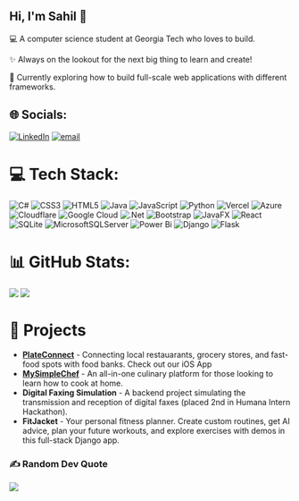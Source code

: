 ## Hi, I'm Sahil 👋

💻 A computer science student at Georgia Tech who loves to build.

✨ Always on the lookout for the next big thing to learn and create!

🌱 Currently exploring how to build full-scale web applications with different frameworks.


## 🌐 Socials:
[![LinkedIn](https://img.shields.io/badge/LinkedIn-%230077B5.svg?logo=linkedin&logoColor=white)](https://www.linkedin.com/in/sahilhora/) [![email](https://img.shields.io/badge/Email-D14836?logo=gmail&logoColor=white)](mailto:sahil.hora.26@gmail.com) 

# 💻 Tech Stack:
![C#](https://img.shields.io/badge/c%23-%23239120.svg?style=for-the-badge&logo=csharp&logoColor=white) ![CSS3](https://img.shields.io/badge/css3-%231572B6.svg?style=for-the-badge&logo=css3&logoColor=white) ![HTML5](https://img.shields.io/badge/html5-%23E34F26.svg?style=for-the-badge&logo=html5&logoColor=white) ![Java](https://img.shields.io/badge/java-%23ED8B00.svg?style=for-the-badge&logo=openjdk&logoColor=white) ![JavaScript](https://img.shields.io/badge/javascript-%23323330.svg?style=for-the-badge&logo=javascript&logoColor=%23F7DF1E) ![Python](https://img.shields.io/badge/python-3670A0?style=for-the-badge&logo=python&logoColor=ffdd54) ![Vercel](https://img.shields.io/badge/vercel-%23000000.svg?style=for-the-badge&logo=vercel&logoColor=white) ![Azure](https://img.shields.io/badge/azure-%230072C6.svg?style=for-the-badge&logo=microsoftazure&logoColor=white) ![Cloudflare](https://img.shields.io/badge/Cloudflare-F38020?style=for-the-badge&logo=Cloudflare&logoColor=white) ![Google Cloud](https://img.shields.io/badge/GoogleCloud-%234285F4.svg?style=for-the-badge&logo=google-cloud&logoColor=white) ![.Net](https://img.shields.io/badge/.NET-5C2D91?style=for-the-badge&logo=.net&logoColor=white) ![Bootstrap](https://img.shields.io/badge/bootstrap-%238511FA.svg?style=for-the-badge&logo=bootstrap&logoColor=white) ![JavaFX](https://img.shields.io/badge/javafx-%23FF0000.svg?style=for-the-badge&logo=javafx&logoColor=white) ![React](https://img.shields.io/badge/react-%2320232a.svg?style=for-the-badge&logo=react&logoColor=%2361DAFB) ![SQLite](https://img.shields.io/badge/sqlite-%2307405e.svg?style=for-the-badge&logo=sqlite&logoColor=white) ![MicrosoftSQLServer](https://img.shields.io/badge/Microsoft%20SQL%20Server-CC2927?style=for-the-badge&logo=microsoft%20sql%20server&logoColor=white) ![Power Bi](https://img.shields.io/badge/power_bi-F2C811?style=for-the-badge&logo=powerbi&logoColor=black) ![Django](https://img.shields.io/badge/django-%23092E20.svg?style=for-the-badge&logo=django&logoColor=white) ![Flask](https://img.shields.io/badge/flask-%23000.svg?style=for-the-badge&logo=flask&logoColor=white)

# 📊 GitHub Stats:
![](https://github-readme-stats.vercel.app/api/top-langs/?username=shora051&theme=dark&hide_border=false&include_all_commits=false&count_private=false&layout=compact)
![](https://nirzak-streak-stats.vercel.app/?user=shora051&theme=dark&hide_border=false)

# 🚀 Projects
* **[PlateConnect](http://www.theplateconnect.com)** - Connecting local restauarants, grocery stores, and fast-food spots with food banks. Check out our iOS App
* **[MySimpleChef](http://www.mysimplechef.com)** - An all-in-one culinary platform for those looking to learn how to cook at home. 
* **Digital Faxing Simulation** - A backend project simulating the transmission and reception of digital faxes (placed 2nd in Humana Intern Hackathon).
* **FitJacket** - Your personal fitness planner. Create custom routines, get AI advice, plan your future workouts, and explore exercises with demos in this full-stack Django app.
  
### ✍️ Random Dev Quote
![](https://quotes-github-readme.vercel.app/api?type=horizontal&theme=radical)
